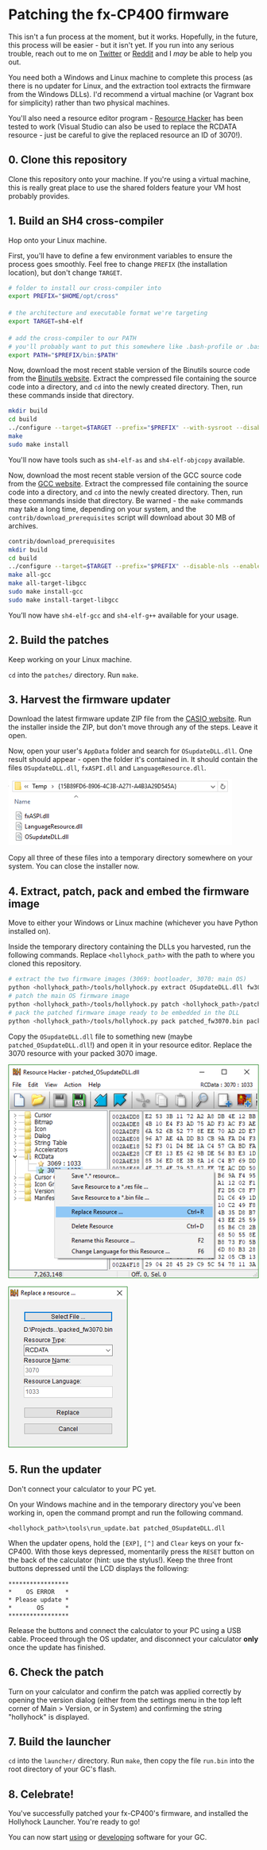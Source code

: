 # Patching the fx-CP400 firmware
This isn't a fun process at the moment, but it works. Hopefully, in the future, this process will be easier - but it isn't yet. If you run into any serious trouble, reach out to me on [Twitter](http://twitter.com/The6P4C) or [Reddit](http://reddit.com/u/The6P4C) and I *may* be able to help you out. 

You need both a Windows and Linux machine to complete this process (as there is no updater for Linux, and the extraction tool extracts the firmware from the Windows DLLs). I'd recommend a virtual machine (or Vagrant box for simplicity) rather than two physical machines.

You'll also need a resource editor program - [Resource Hacker](http://www.angusj.com/resourcehacker/) has been tested to work (Visual Studio can also be used to replace the RCDATA resource - just be careful to give the replaced resource an ID of 3070!).

## 0. Clone this repository
Clone this repository onto your machine. If you're using a virtual machine, this is really great place to use the shared folders feature your VM host probably provides.

## 1. Build an SH4 cross-compiler
Hop onto your Linux machine.

First, you'll have to define a few environment variables to ensure the process goes smoothly. Feel free to change `PREFIX` (the installation location), but don't change `TARGET`.

```sh
# folder to install our cross-compiler into
export PREFIX="$HOME/opt/cross"

# the architecture and executable format we're targeting
export TARGET=sh4-elf

# add the cross-compiler to our PATH
# you'll probably want to put this somewhere like .bash-profile or .bashrc
export PATH="$PREFIX/bin:$PATH"
```

Now, download the most recent stable version of the Binutils source code from the [Binutils website](https://gnu.org/software/binutils/). Extract the compressed file containing the source code into a directory, and `cd` into the newly created directory. Then, run these commands inside that directory.

```sh
mkdir build
cd build
../configure --target=$TARGET --prefix="$PREFIX" --with-sysroot --disable-nls --disable-werror
make
sudo make install
```

You'll now have tools such as `sh4-elf-as` and `sh4-elf-objcopy` available.

Now, download the most recent stable version of the GCC source code from the [GCC website](https://gnu.org/software/gcc/). Extract the compressed file containing the source code into a directory, and `cd` into the newly created directory. Then, run these commands inside that directory. Be warned - the `make` commands may take a long time, depending on your system, and the `contrib/download_prerequisites` script will download about 30 MB of archives.

```sh
contrib/download_prerequisites
mkdir build
cd build
../configure --target=$TARGET --prefix="$PREFIX" --disable-nls --enable-languages=c,c++ --without-headers
make all-gcc
make all-target-libgcc
sudo make install-gcc
sudo make install-target-libgcc
```

You’ll now have `sh4-elf-gcc` and `sh4-elf-g++` available for your usage.

## 2. Build the patches
Keep working on your Linux machine.

`cd` into the `patches/` directory. Run `make`.

## 3. Harvest the firmware updater
Download the latest firmware update ZIP file from the [CASIO website](http://edu.casio.com/products/cg/cp2/). Run the installer inside the ZIP, but don't move through any of the steps. Leave it open.

Now, open your user's `AppData` folder and search for `OSupdateDLL.dll`. One result should appear - open the folder it's contained in. It should contain the files `OSupdateDLL.dll`, `fxASPI.dll` and `LanguageResource.dll`.

![Directory containing the OSupdateDLL.dll, fxASPI.dll and LanguageResource.dll files](patching_dlls.png)

Copy all three of these files into a temporary directory somewhere on your system. You can close the installer now.

## 4. Extract, patch, pack and embed the firmware image
Move to either your Windows or Linux machine (whichever you have Python installed on).

Inside the temporary directory containing the DLLs you harvested, run the following commands. Replace `<hollyhock_path>` with the path to where you cloned this repository.

```sh
# extract the two firmware images (3069: bootloader, 3070: main OS)
python <hollyhock_path>/tools/hollyhock.py extract OSupdateDLL.dll fw3069.bin fw3070.bin
# patch the main OS firmware image
python <hollyhock_path>/tools/hollyhock.py patch <hollyhock_path>/patches/ fw3070.bin patched_fw3070.bin
# pack the patched firmware image ready to be embedded in the DLL
python <hollyhock_path>/tools/hollyhock.py pack patched_fw3070.bin packed_fw3070.bin OSupdateDLL.dll
```

Copy the `OSupdateDLL.dll` file to something new (maybe `patched_OSupdateDLL.dll`!) and open it in your resource editor. Replace the 3070 resource with your packed 3070 image.

![The patched_OSupdateDLL.dll file opened in Resource Hacker, with the RCData folder expanded and the 3070 entry right clicked. The "Replace Resource" menu entry is highlighted.](patching_rc_replace1.png)

![The "Replace a resource..." dialog open, with the packed_fw3070.bin file selected. No other options in the dialog have been changed.](patching_rc_replace2.png)

## 5. Run the updater
Don't connect your calculator to your PC yet.

On your Windows machine and in the temporary directory you've been working in, open the command prompt and run the following command.

```
<hollyhock_path>\tools\run_update.bat patched_OSupdateDLL.dll
```

When the updater opens, hold the `[EXP]`, `[^]` and `Clear` keys on your fx-CP400. With those keys depressed, momentarily press the `RESET` button on the back of the calculator (hint: use the stylus!). Keep the three front buttons depressed until the LCD displays the following:

```
*****************
*    OS ERROR   *
* Please update *
*       OS      *
*****************
```

Release the buttons and connect the calculator to your PC using a USB cable. Proceed through the OS updater, and disconnect your calculator **only** once the update has finished.

## 6. Check the patch
Turn on your calculator and confirm the patch was applied correctly by opening the version dialog (either from the settings menu in the top left corner of Main > Version, or in System) and confirming the string "hollyhock" is displayed.

## 7. Build the launcher
`cd` into the `launcher/` directory. Run `make`, then copy the file `run.bin` into the root directory of your GC's flash.

## 8. Celebrate!
You've successfully patched your fx-CP400's firmware, and installed the Hollyhock Launcher. You're ready to go!

You can now start [using](using.md) or [developing](developing.md) software for your GC.
